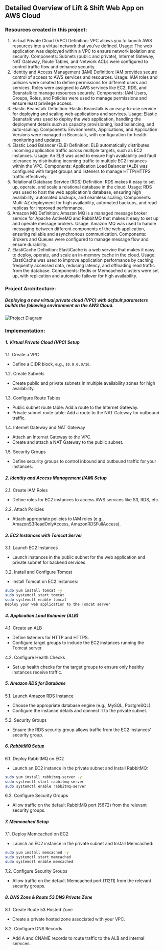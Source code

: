 ## Detailed Overview of Lift & Shift Web App on AWS Cloud

### Resources created in this project:
1. Virtual Private Cloud (VPC)
Definition: VPC allows you to launch AWS resources into a virtual network that you've defined.
Usage: The web application was deployed within a VPC to ensure network isolation and security.
Components: Subnets (public and private), Internet Gateway, NAT Gateway, Route Tables, and Network ACLs were configured to control traffic flow and enhance security.
2. Identity and Access Management (IAM)
Definition: IAM provides secure control of access to AWS services and resources.
Usage: IAM roles and policies were created to define permissions for different users and services. Roles were assigned to AWS services like EC2, RDS, and Beanstalk to manage resources securely.
Components: IAM Users, Groups, Roles, and Policies were used to manage permissions and ensure least privilege access.
3. Elastic Beanstalk
Definition: Elastic Beanstalk is an easy-to-use service for deploying and scaling web applications and services.
Usage: Elastic Beanstalk was used to deploy the web application, handling the deployment details such as capacity provisioning, load balancing, and auto-scaling.
Components: Environments, Applications, and Application Versions were managed in Beanstalk, with configuration for health monitoring and updates.
4. Elastic Load Balancer (ELB)
Definition: ELB automatically distributes incoming application traffic across multiple targets, such as EC2 instances.
Usage: An ELB was used to ensure high availability and fault tolerance by distributing incoming traffic to multiple EC2 instances within the VPC.
Components: Application Load Balancer (ALB) was configured with target groups and listeners to manage HTTP/HTTPS traffic effectively.
5. Relational Database Service (RDS)
Definition: RDS makes it easy to set up, operate, and scale a relational database in the cloud.
Usage: RDS was used to host the web application's database, ensuring high availability, automated backups, and seamless scaling.
Components: Multi-AZ deployment for high availability, automated backups, and read replicas for improved performance.
6. Amazon MQ
Definition: Amazon MQ is a managed message broker service for Apache ActiveMQ and RabbitMQ that makes it easy to set up and operate message brokers.
Usage: Amazon MQ was used to handle messaging between different components of the web application, ensuring reliable and asynchronous communication.
Components: Brokers and Queues were configured to manage message flow and ensure durability.
7. ElastiCache
Definition: ElastiCache is a web service that makes it easy to deploy, operate, and scale an in-memory cache in the cloud.
Usage: ElastiCache was used to improve application performance by caching frequently accessed data, reducing latency, and offloading read traffic from the database.
Components: Redis or Memcached clusters were set up, with replication and automatic failover for high availability.


### Project Architecture:
##### Deploying a new virtual private cloud (VPC) with default parameters builds the following environment on the AWS Cloud.

![Project Diagram](https://github.com/ahsan598/aws-lift-and-shift-webapp/blob/main/aws-lift-and-shift-webapp.png)


### Implementation:

##### 1. Virtual Private Cloud (VPC) Setup

1.1. Create a VPC
- Define a CIDR block, e.g., `10.0.0.0/16`.

1.2. Create Subnets
- Create public and private subnets in multiple availability zones for high availability.

1.3. Configure Route Tables
- Public subnet route table: Add a route to the Internet Gateway.
- Private subnet route table: Add a route to the NAT Gateway for outbound traffic.

1.4. Internet Gateway and NAT Gateway
- Attach an Internet Gateway to the VPC.
- Create and attach a NAT Gateway to the public subnet.

1.5. Security Groups
- Define security groups to control inbound and outbound traffic for your instances.


##### 2. Identity and Access Management (IAM) Setup

2.1. Create IAM Roles
- Define roles for EC2 instances to access AWS services like S3, RDS, etc.

2.2. Attach Policies
- Attach appropriate policies to IAM roles (e.g., AmazonS3ReadOnlyAccess, AmazonRDSFullAccess).


##### 3. EC2 Instances with Tomcat Server

3.1. Launch EC2 Instances
- Launch instances in the public subnet for the web application and private subnet for backend services.

3.2. Install and Configure Tomcat
- Install Tomcat on EC2 instances:

```sh
sudo yum install tomcat -y
sudo systemctl start tomcat
sudo systemctl enable tomcat
Deploy your web application to the Tomcat server
```


##### 4. Application Load Balancer (ALB)

4.1. Create an ALB
- Define listeners for HTTP and HTTPS.
- Configure target groups to include the EC2 instances running the Tomcat server.

4.2. Configure Health Checks
- Set up health checks for the target groups to ensure only healthy instances receive traffic.


##### 5. Amazon RDS for Database

5.1. Launch Amazon RDS Instance
- Choose the appropriate database engine (e.g., MySQL, PostgreSQL).
- Configure the instance details and connect it to the private subnet.

5.2. Security Groups
- Ensure the RDS security group allows traffic from the EC2 instances’ security group.


##### 6. RabbitMQ Setup

6.1. Deploy RabbitMQ on EC2
- Launch an EC2 instance in the private subnet and Install RabbitMQ:

```sh
sudo yum install rabbitmq-server -y
sudo systemctl start rabbitmq-server
sudo systemctl enable rabbitmq-server
```

6.2. Configure Security Groups
- Allow traffic on the default RabbitMQ port (5672) from the relevant security groups.


##### 7. Memcached Setup

7.1. Deploy Memcached on EC2
- Launch an EC2 instance in the private subnet and Install Memcached:

```sh
sudo yum install memcached -y
sudo systemctl start memcached
sudo systemctl enable memcached
```

7.2. Configure Security Groups
- Allow traffic on the default Memcached port (11211) from the relevant security groups.


##### 8. DNS Zone & Route 53 DNS Private Zone

8.1. Create Route 53 Hosted Zone
- Create a private hosted zone associated with your VPC.

8.2. Configure DNS Records
- Add A and CNAME records to route traffic to the ALB and internal services.
